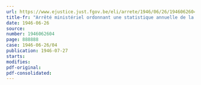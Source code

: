 ```yaml
---
url: https://www.ejustice.just.fgov.be/eli/arrete/1946/06/26/1946062604/justel
title-fr: "Arrêté ministériel ordonnant une statistique annuelle de la production dans l'industrie des métaux non ferreux (abrogé par AM 07-03-1951, art. 8)"
date: 1946-06-26
source:
number: 1946062604
page: 888888
case: 1946-06-26/04
publication: 1946-07-27
starts:
modifies:
pdf-original:
pdf-consolidated:
---
```


